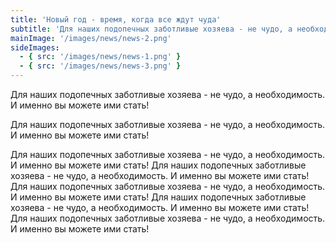 ```yaml
---
title: 'Новый год - время, когда все ждут чуда'
subtitle: 'Для наших подопечных заботливые хозяева - не чудо, а необходимость. И именно вы можете ими стать!'
mainImage: '/images/news/news-2.png'
sideImages:
  - { src: '/images/news/news-1.png' }
  - { src: '/images/news/news-3.png' }
---
```


Для наших подопечных заботливые хозяева - не чудо, а необходимость. И именно вы можете ими стать!

Для наших подопечных заботливые хозяева - не чудо, а необходимость. И именно вы можете ими стать!

Для наших подопечных заботливые хозяева - не чудо, а необходимость. И именно вы можете ими стать!
Для наших подопечных заботливые хозяева - не чудо, а необходимость. И именно вы можете ими стать!
Для наших подопечных заботливые хозяева - не чудо, а необходимость. И именно вы можете ими стать!
Для наших подопечных заботливые хозяева - не чудо, а необходимость. И именно вы можете ими стать!
Для наших подопечных заботливые хозяева - не чудо, а необходимость. И именно вы можете ими стать!
